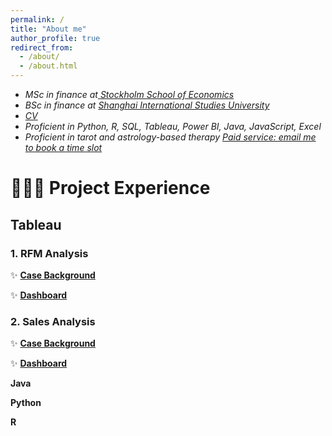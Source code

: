 ```yaml
---
permalink: /
title: "About me"
author_profile: true
redirect_from: 
  - /about/
  - /about.html
---
```


+ *MSc in finance at[
Stockholm School of Economics](https://www.hhs.se)*
+ *BSc in finance at [Shanghai International Studies University](sv.shisu.edu.cn)*
+ *[CV](../assets/CV.pdf)*
+ *Proficient in Python, R, SQL, Tableau, Power BI, Java, JavaScript, Excel*
+ *Proficient in tarot and astrology-based therapy [Paid service: email me to book a time slot](mailto:yaffazhang87@gmail.com)*


# 👩🏻‍💻 Project Experience
## Tableau 

### 1. RFM Analysis
✨ __[Case Background](https://itsyouryaffa.github.io/yaffa.github.io//Tableau/)__

✨ __[Dashboard](https://public.tableau.com/app/profile/yufang.zhang3391/viz/Superstore-CustomerSegmentation/Segmentation)__

### 2. Sales Analysis

✨ __[Case Background](https://itsyouryaffa.github.io/yaffa.github.io//Tableau/)__

✨ __[Dashboard](https://public.tableau.com/app/profile/yufang.zhang3391/viz/Superstore_17141701306130/1)__


**Java**



**Python**


**R**




